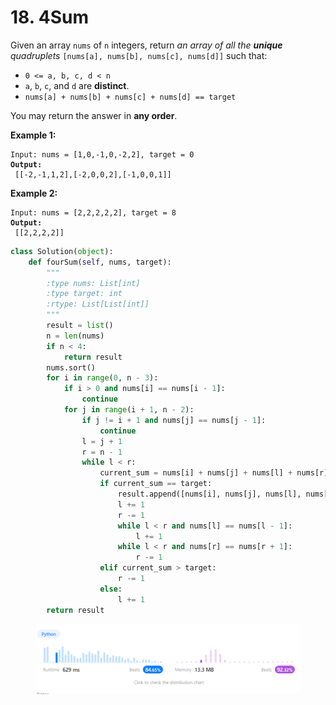 # 18. 4Sum



Given an array `nums` of `n` integers, return _an array of all the **unique** quadruplets_ `[nums[a], nums[b], nums[c], nums[d]]` such that:

* `0 <= a, b, c, d < n`
* `a`, `b`, `c`, and `d` are **distinct**.
* `nums[a] + nums[b] + nums[c] + nums[d] == target`

You may return the answer in **any order**.

&#x20;

**Example 1:**

<pre><code>Input: nums = [1,0,-1,0,-2,2], target = 0
<strong>Output:
</strong> [[-2,-1,1,2],[-2,0,0,2],[-1,0,0,1]]</code></pre>

**Example 2:**

<pre><code>Input: nums = [2,2,2,2,2], target = 8
<strong>Output:
</strong> [[2,2,2,2]]</code></pre>

```python
class Solution(object):
    def fourSum(self, nums, target):
        """
        :type nums: List[int]
        :type target: int
        :rtype: List[List[int]]
        """
        result = list()
        n = len(nums)
        if n < 4:
            return result
        nums.sort()        
        for i in range(0, n - 3):
            if i > 0 and nums[i] == nums[i - 1]:
                continue
            for j in range(i + 1, n - 2):
                if j != i + 1 and nums[j] == nums[j - 1]:
                    continue
                l = j + 1
                r = n - 1
                while l < r:
                    current_sum = nums[i] + nums[j] + nums[l] + nums[r]
                    if current_sum == target:
                        result.append([nums[i], nums[j], nums[l], nums[r]])
                        l += 1
                        r -= 1
                        while l < r and nums[l] == nums[l - 1]:
                            l += 1
                        while l < r and nums[r] == nums[r + 1]:
                            r -= 1
                    elif current_sum > target:
                        r -= 1
                    else:
                        l += 1
        return result
```

<figure><img src=".gitbook/assets/image (2).png" alt=""><figcaption></figcaption></figure>
